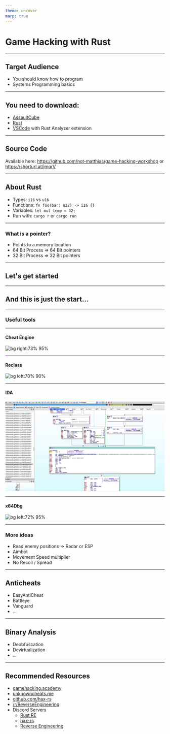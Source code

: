 ```yaml
---
theme: uncover
marp: true
---
```


# Game Hacking with Rust

---

## Target Audience

- You should know how to program
- Systems Programming basics

---

## You need to download:

- [AssaultCube](https://assault.cubers.net/download.html)
- [Rust](https://rustup.rs/)
- [VSCode](https://code.visualstudio.com/download) with Rust Analyzer extension

<!-- 
- [IDA Free](https://hex-rays.com/ida-free/)
- [Cheat Engine](https://www.cheatengine.org/) (Windows)
- [Scanmem](https://github.com/scanmem/scanmem) (Linux)
 -->

---

## Source Code

Available here: 
https://github.com/not-matthias/game-hacking-workshop
or
https://shorturl.at/jmqrV

---

## About Rust

- Types: `i16` vs `u16`
- Functions: `fn foo(bar: u32) -> i16 {}`
- Variables: `let mut temp = 42;`
- Run with: `cargo r` or `cargo run`

---

### What is a pointer?

- Points to a memory location
- 64 Bit Process => 64 Bit pointers
- 32 Bit Process => 32 Bit pointers

---

## Let's get started

<!-- 

- Show how you can find the offset in IDA
- Show how you can find it with findmem
- Write to health (static)
- Read player, write to health offset

-->

---

## And this is just the start...

---


### Useful tools

---

#### Cheat Engine

![bg right:73% 95%](https://wiki.cheatengine.org/images/8/8e/Tutorials.CETutorialx64.step02.04.png)

---

#### Reclass

![bg left:70% 90%](https://camo.githubusercontent.com/712de35cebd00cea16055c09ef4262a2476d7f2e84f9425a7fcf31de6a9dc910/68747470733a2f2f61626c6f61642e64652f696d672f6d61696e346873626a2e6a7067)

---

#### IDA

![bg right:80% 95%](ida.jpg)

---

#### x64Dbg

![bg left:72%  95%](https://camo.githubusercontent.com/399b3391c873c9c1484f4487de23e20435d4ef2e251104660c6f7e1fc83e8ee6/68747470733a2f2f692e696d6775722e636f6d2f563266354150392e706e67)

---

### More ideas

- Read enemy positions -> Radar or ESP
- Aimbot
- Movement Speed multiplier
- No Recoil / Spread

---


## Anticheats

- EasyAntiCheat
- Battleye
- Vanguard
- ...

---

## Binary Analysis

- Deobfuscation
- Devirtualization
- ...

---

## Recommended Resources

- [gamehacking.academy](https://gamehacking.academy/)
- [unknowncheats.me](https://www.unknowncheats.me/)
- [github.com/hax-rs](https://github.com/hax-rs)
- [/r/ReverseEngineering](https://www.reddit.com/r/ReverseEngineering/)
- Discord Servers
  - [Rust RE](https://discord.gg/m2EnYsQddj)
  - [hax-rs](https://discord.gg/TSbkZbnnjJ)
  - [Reverse Engineering](https://discord.gg/rtfm)
